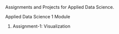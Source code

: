 Assignments and Projects for Applied Data Science.

Applied Data Science 1 Module 
1. Assignment-1: Visualization
